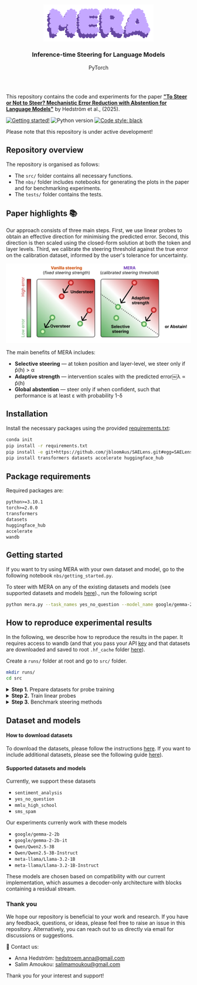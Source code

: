 <br/><br/>
<p align="center">
  <img width="300" src="logo.png">
<h3 align="center"><b>Inference-time Steering for Language Models</b></h3>
<p align="center">PyTorch</p>
<br/><br/>

This repository contains the code and experiments for the paper **["To Steer or Not to Steer? Mechanistic Error Reduction with Abstention for Language Models"]([Link](https://openreview.net/pdf?id=ukLxqA8zXj))** by Hedström et al., (2025).

[![Getting started!](https://colab.research.google.com/assets/colab-badge.svg)](anonymous)
![Python version](https://img.shields.io/badge/python-3.7%20%7C%203.8%20%7C%203.9%20%7C%203.10%20%7C%203.11-blue.svg)
[![Code style: black](https://img.shields.io/badge/code%20style-black-000000.svg)](https://github.com/psf/black)
<!--[![PyPI version](https://badge.fury.io/py/metaquantus.svg)](https://badge.fury.io/py/metaquantus)-->
<!--[![Python package](https://github.com/annahedstroem/MetaQuantus/actions/workflows/python-publish.yml/badge.svg)](https://github.com/annahedstroem/MetaQuantus/actions/workflows/python-publish.yml/badge.svg)-->
<!--[![Launch Tutorials](https://mybinder.org/badge_logo.svg)](anonymous)-->

Please note that this repository is under active development!
<!--
## Citation

If you find this work interesting or useful in your research, use the following Bibtex annotation to cite us:

```bibtex
@article{mera2025steering,
    title={To Steer or Not to Steer? Mechanistic Error Reduction with Abstention for Language Models},
    author={},
    journal={},
    year={},
    url={},
}
```
-->
<!--This work has been published ...........-->

## Repository overview

The repository is organised as follows:
- The `src/` folder contains all necessary functions.
- The `nbs/` folder includes notebooks for generating the plots in the paper and for benchmarking experiments.
- The `tests/` folder contains the tests.
<!--- The `assets/` folder contains all files to reproduce the experiments.-->

## Paper highlights 📚

Our approach consists of three main steps. First, we use linear probes to obtain an effective direction for minimising the predicted error. Second, this direction is then scaled using the closed-form solution at both the token and layer levels. Third, we calibrate the steering threshold against the true error on the calibration dataset, informed by the user's tolerance for uncertainty.
</p>
<p align="center">
  <img width="750" src="summary.png"> 
</p>

The main benefits of MERA includes:
- **Selective steering** — at token position and layer-level, we steer only if p̂(h) > α
- **Adaptive strength** — intervention scales with the predicted error￼λ ∝ p̂(h)
- **Global abstention** — steer only if when confident, such that performance is at least ε with probability 1-δ

## Installation

Install the necessary packages using the provided [requirements.txt](https://github.com/annahedstroem/MERA-steering/blob/main/requirements.txt):

```bash
conda init
pip install -r requirements.txt
pip install -e git+https://github.com/jbloomAus/SAELens.git#egg=SAELens
pip install transformers datasets accelerate huggingface_hub
```

## Package requirements 

Required packages are:

```setup
python>=3.10.1
torch>=2.0.0
transformers
datasets
huggingface_hub
accelerate
wandb
```

## Getting started

If you want to try using MERA with your own dataset and model, go to the following notebook `nbs/getting_started.py`.

To steer with MERA on any of the existing datasets and models (see supported datasets and models [here](#supported-models-and-datasets))., run the following script
```bash
python mera.py --task_names yes_no_question --model_name google/gemma-2-2b
```

## How to reproduce experimental results

In the following, we describe how to reproduce the results in the paper. It requires access to wandb (and that you pass your API [key](https://docs.wandb.ai/support/find_api_key/) and that datasets are downloaded and saved to root `.hf_cache` folder [here](#how-to-download-datasets)). 

Create a  `runs/` folder at root and go to `src/` folder.

```bash
mkdir runs/
cd src
```

<details> <summary><b>Step 1.</b> Prepare datasets for probe training</summary>
<br>
For each model, to prepare datasets for probe training (see supported datasets and models [here](#supported-models-and-datasets)) run the following script 
  
```bash
python -m cache.cache_run --task_names sentiment_analysis yes_no_question mmlu_high_school sms_spam --nr_samples 3000 --model_name meta-llama/Llama-3.2-1B-Instruct --hf_token INSERT_KEY
```
Just rerun with the different models (see supported datasets and models [here](#supported-models-and-datasets)).

Next, post-processes the cache data (i.e., subselect activation values based on token positions ("last" of the prompt and "exact" of the answer)), making the cached files significantly smaller in size in preparation for probe training.
```bash
python -m cache.cache_postprocess --task_names sentiment_analysis yes_no_question mmlu_high_school sms_spam
```
</details>

<details> <summary><b>Step 2.</b> Train linear probes</summary>
<br>
  For each model, to train linear probes (error estimators), run the following script
```bash
python -m probes.probes_train --task_names sentiment_analysis yes_no_question mmlu_high_school sms_spam --model_name meta-llama/Llama-3.2-1B-Instruct --save_name trial --process_saes False
```
if you want to change any of the hyperparameters, please edit the script `probes_train.py` directly.

To analyse the performance of the probes, go to the following notebook `nbs/evaluate_probes.py`.
</details>

<details> <summary><b>Step 3.</b> Benchmark steering methods</summary>
<br>
  For each model, to benchmark steering methods, run the following script
```bash
python -m steering.steering_run --steering_methods optimal_probe --task_names sms_spam --model_names "meta-llama/Llama-3.2-1B-Instruct" --fname custom_experiment --probe_token_pos exact --wandb_key INSERT_KEY
```
To analyse the performance of the steering methods, go to the following notebook `nbs/evaluate_steering.py`.
</details>

## Dataset and models

#### How to download datasets

To download the datasets, please follow the instructions [here](src/how-to-download-datasets.md). If you want to include additional datasets, please see the following guide [here](src/how-extend-datasets.md)).

#### Supported datasets and models

Currently, we support these datasets
- `sentiment_analysis`
- `yes_no_question`
- `mmlu_high_school`
- `sms_spam`

Our experiments currenly work with these models
- `google/gemma-2-2b`
- `google/gemma-2-2b-it`
- `Qwen/Qwen2.5-3B`
- `Qwen/Qwen2.5-3B-Instruct`
- `meta-llama/Llama-3.2-1B`
- `meta-llama/Llama-3.2-1B-Instruct`

These models are chosen based on compatibility with our current implementation, which assumes a decoder-only architecture with blocks containing a residual stream.

### Thank you

We hope our repository is beneficial to your work and research. If you have any feedback, questions, or ideas, please feel free to raise an issue in this repository. Alternatively, you can reach out to us directly via email for discussions or suggestions. 

📧 Contact us: 
- Anna Hedström: [hedstroem.anna@gmail.com](mailto:hedstroem.anna@gmail.com)
- Salim Amoukou: [salimamoukou@gmail.com](mailto:salimamoukou@gmail.com)

Thank you for your interest and support!


